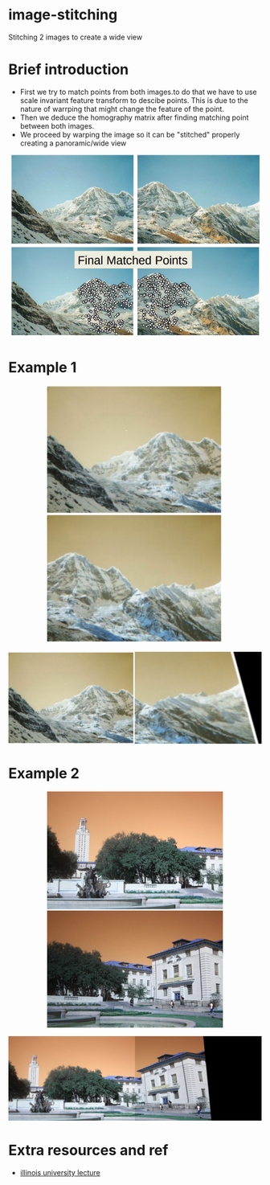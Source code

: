 # image-stitching
Stitching 2 images to create a wide view
# Brief introduction 

* First we try to match points from both images.to do that we have to use scale invariant feature transform to descibe points.
This is due to the nature of warrping that might change the feature of the point.
* Then we deduce the homography matrix after finding matching point between both images.
* We proceed by warping the image so it can be "stitched" properly creating a panoramic/wide view 
<!-- ![Alt text](./images/disparity.png?raw=true "Title") -->
<!-- ![alt](./images/disparity.png?raw=true "Title") -->
<p align="center">
  <img src="./images/matchingPoints.png"  >
</p>

# Example 1


<p align="center">
  <img src="./images/MountainLeft.png" width="350" title="left image">
  <img src="./images/MountainRight.png" width="350" alt="right image">
</p>

<p align="center">
  <img src="./images/stitchingResults1.png" width="700" title="result">
</p>

# Example 2

<p align="center">
  <img src="./images/Left.png" width="350" title="left image">
  <img src="./images/right.png" width="350" alt="right image">
</p>

<p align="center">
  <img src="./images/stitchingResults2.png" width="700" title="result">
</p>


# Extra resources and ref


* [illinois university lecture](https://courses.engr.illinois.edu/cs498dwh/fa2010/lectures/Lecture%2017%20-%20Photo%20Stitching.pdf)
